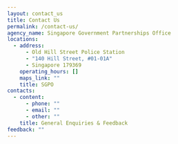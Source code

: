 ```yaml
---
layout: contact_us
title: Contact Us
permalink: /contact-us/
agency_name: Singapore Government Partnerships Office
locations:
  - address:
      - Old Hill Street Police Station
      - "140 Hill Street, #01-01A"
      - Singapore 179369
    operating_hours: []
    maps_link: ""
    title: SGPO
contacts:
  - content:
      - phone: ""
      - email: ""
      - other: ""
    title: General Enquiries & Feedback
feedback: ""
---
```

